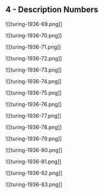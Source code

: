 ## 4 - Description Numbers

![[turing-1936-69.png]]


![[turing-1936-70.png]]


![[turing-1936-71.png]]


![[turing-1936-72.png]]


![[turing-1936-73.png]]


![[turing-1936-74.png]]


![[turing-1936-75.png]]


![[turing-1936-76.png]]


![[turing-1936-77.png]]


![[turing-1936-78.png]]


![[turing-1936-79.png]]


![[turing-1936-80.png]]


![[turing-1936-81.png]]


![[turing-1936-82.png]]


![[turing-1936-83.png]]

